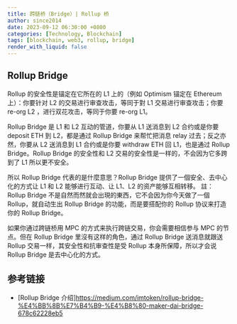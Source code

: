 ```yaml
---
title: 跨链桥（Bridge）| Rollup 桥
author: since2014
date: 2023-09-12 06:30:00 +0800
categories: [Technology, Blockchain]
tags: [blockchain, web3, rollup, bridge]
render_with_liquid: false
---
```


## Rollup Bridge

Rollup 的安全性是锚定在它所在的 L1 上的（例如 Optimism 锚定在 Ethereum 上）：你要针对 L2 的交易进行审查攻击，等同于對 L1 交易进行审查攻击；你要 re-org L2 ，进行双花攻击，等同于你要 re-org L1。

Rollup Bridge 是 L1 和 L2 互动的管道，你要从 L1 送消息到 L2 合约或是你要 deposit ETH 到 L2，都是通过 Rollup Bridge 来帮忙把消息 relay 过去；反之亦然，你要从 L2 送消息到 L1 合约或是你要 withdraw ETH 回 L1，也是通过 Rollup Bridge。Rollup Bridge 的安全性和 L2 交易的安全性是一样的，不会因为它多跨到了 L1 所以更不安全。

所以 Rollup Bridge 代表的是什麼意思？Rollup Bridge 提供了一個安全、去中心化的方式让 L1 和 L2 能够进行互动、让 L1、L2 的资产能够互相转移。
註：Rollup Bridge 不是自然而然就会出現的東西，它不会因为你今天做了一個 Rollup，就自动生出 Rollup Bridge 的功能，而是要搭配你的 Rollup 协议来打造你的 Rollup Bridge。

如果你通过跨链桥用 MPC 的方式来执行跨链交易，你会需要相信参与 MPC 的节点。但在 Rollup Bridge 里沒有这样的角色，通过 Rollup Bridge 送消息就跟送 Rollup 交易一样，其安全性和抗审查性是受 Rollup 本身所保障，所以才会说 Rollup Bridge 是去中心化的方式。


## 参考链接

+ [Rollup Bridge 介绍]https://medium.com/imtoken/rollup-bridge-%E4%BB%8B%E7%B4%B9-%E4%B8%80-maker-dai-bridge-678c62228eb5